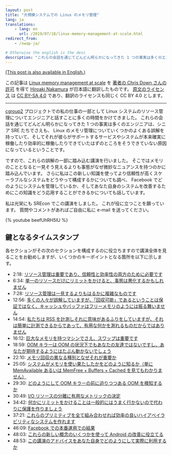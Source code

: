 ```yaml
---
layout: post
title: "大規模システムでの Linux のメモリ管理"
lang: ja
translations:
    - lang: en
      url: /2019/07/18/linux-memory-management-at-scale.html
redirect_from:
    - /swap-ja/

# Otherwise the english is the desc
description: "これらの会話を通じてどんどん明らかになってきた 1 つの事実は多くのエンジニアは、シニア SRE たちでさえも、 Linux のメモリ管理についていくつかのよくある誤解を持っていて、そしてそれが彼らがサポートするサービスやシステムが本来確実に稼働したり効率的に稼働したりできていたはずのところをそうできていない原因になっているということです。"
---
```


[(This post is also available in
English.)](/2019/07/18/linux-memory-management-at-scale.html)

この記事は [Linux memory management at scale](https://chrisdown.name/2019/07/18/linux-memory-management-at-scale.html) を [著者の Chris Down さんの許可](https://twitter.com/unixchris/status/1224285773660377089) を得て [Hiroaki Nakamura](https://github.com/hnakamur/) が日本語に翻訳したものです。 [原文のライセンス](https://github.com/cdown/chrisdown.name/blob/master/LICENSE) は [CC BY-SA 4.0](http://creativecommons.org/licenses/by-sa/4.0/) であり、翻訳のライセンスも同じく CC BY 4.0 とします。

---

[cgroup2](https://facebookmicrosites.github.io/cgroup2/) プロジェクトでの私の仕事の一部として Linux システムのリソース管理についてエンジニアと話すことに多くの時間をかけてきました。
これらの会話を通じてどんどん明らかになってきた 1 つの事実は多くのエンジニアは、シニア SRE たちでさえも、 Linux のメモリ管理についていくつかのよくある誤解を持っていて、そしてそれが彼らがサポートするサービスやシステムが本来確実に稼働したり効率的に稼働したりできていたはずのところをそうできていない原因になっているということです。
<!--
As part of my work on the
[cgroup2](https://facebookmicrosites.github.io/cgroup2/) project, I spend a lot
of time talking with engineers about controlling resources across Linux
systems. One thing that has become clearer and clearer to me through these
conversations is that many engineers -\- and even senior SREs -\- have a number
of common misconceptions about Linux memory management, and this may be causing
the services and systems they support to not be able to run as reliably or
efficiently as they could be.
-->

ですので、これらの誤解の一部に踏み込む講演を行いました。
そこではメモリのこととなると一見そう見えるよりも事態がなぜ微妙なニュアンスを持つのかに踏み込んでいます。
さらに私はこの新しい知識を使ってより信頼性が高くスケーラブルなシステムをどうやって構成するかについても調べ、 Facebook でどのようにシステムを管理しているか、そしてあなた自身のシステムを改善するためにこの知識をどう応用することができるかについても話しています。
<!--
As such, I wrote a talk which goes into some of these misconceptions, going
into why things are more nuanced than they might seem when it comes to memory.
I also go over how to compose more reliable and scalable systems using this new
knowledge, talking about how we are managing systems within Facebook, and how
you can apply this knowledge to improve your own systems.
-->

私は光栄にも SREcon でこの講演をしました。
これが役に立つことを願っています。
質問やコメントがあればご自由に私に e-mail を送ってください。
<!--
I had the privilege to present this talk at SREcon, and hope you'll find it
useful. Please feel free to e-mail me with any questions or comments.
-->

{% youtube beefUhRH5lU %}

## 鍵となるタイムスタンプ <!-- Key timestamps -->

各セクションがその次のセクションを構成するのに役立ちますので講演全体を見ることをお勧めしますが、いくつかのキーポイントとなる箇所を以下に示します。
<!--
I recommend watching the whole talk, since each section helps set up the next, but here are some key takeaways:
-->

- 2:18: [リソース管理は重要であり、信頼性と効率性の両方のために必要です](https://youtu.be/beefUhRH5lU?t=138) <!-- [Resource control is important, you need it both for reliability and efficiency](https://youtu.be/beefUhRH5lU?t=138) -->
- 6:34: [単一のリソースだけにリミットをかけると、事態は悪化するかもしれません](https://youtu.be/beefUhRH5lU?t=395) <!-- [If you just limit one resource alone, it may actually make things worse](https://youtu.be/beefUhRH5lU?t=395) -->
- 7:28: [リソース管理は一見するよりもはるかに複雑なものです](https://youtu.be/beefUhRH5lU?t=448) <!-- [Resource control is much more complicated than it seems](https://youtu.be/beefUhRH5lU?t=448) -->
- 12:56: [多くの人々が誤解していますが、「回収可能」であるということは保証ではなく、キャッシュやバッファはフリーメモリのようには振る舞いません](https://youtu.be/beefUhRH5lU?t=776) <!-- [Being "reclaimable" isn't a guarantee, caches and buffers don't act like free memory, even though many people think they do](https://youtu.be/beefUhRH5lU?t=776) -->
- 14:54: [私たちは RSS を計測しそれに意味があるふりをしていますが、それは簡単に計測できるからであって、有用な何かを測れるものだからではありません](https://youtu.be/beefUhRH5lU?t=894) <!-- [We measure RSS and pretend it's meaningful because it's easy to measure, not because it measures anything useful](https://youtu.be/beefUhRH5lU?t=894) -->
- 16:12: [巨大なメモリを持つマシンでさえ、スワップは重要です](https://youtu.be/beefUhRH5lU?t=972) <!-- [Swap matters, even on machines with huge amounts of memory](https://youtu.be/beefUhRH5lU?t=972) -->
- 18:59: [OOM キラーは OOM の状況下でもあなたの友達ではないですし、あなたが期待するようにはたぶん動かないでしょう](https://youtu.be/beefUhRH5lU?t=1139) <!-- [The OOM killer is often not your friend in an OOM situation, and probably doesn't work in the way you expect](https://youtu.be/beefUhRH5lU?t=1139) -->
- 22:10: [メモリ回収の異なる種別となぜそれが重要か](https://youtu.be/beefUhRH5lU?t=1330) <!-- [Different types of memory reclaim and why they matter](https://youtu.be/beefUhRH5lU?t=1330) -->
- 25:05: [システムがメモリを使い果たしたかをどのように知るか（単に MemAvailable あるいは MemFree + Buffers + Cached を見てもわかりません）](https://youtu.be/beefUhRH5lU?t=1505) <!-- [How to know if a system is running out of memory (you can't just look at MemAvailable or MemFree + Buffers + Cached)](https://youtu.be/beefUhRH5lU?t=1505) -->
- 29:30: [どのようにして OOM キラーの前に迫りつつある OOM を検知するか](https://youtu.be/beefUhRH5lU?t=1770) <!-- [How we detect emerging OOMs before the OOM killer](https://youtu.be/beefUhRH5lU?t=1770) -->
- 30:49: [I/O リソースの分離に有用なメトリックの決定](https://youtu.be/beefUhRH5lU?t=1849) <!-- [Determining a usable metric for I/O resource isolation](https://youtu.be/beefUhRH5lU?t=1849) -->
- 34:42: [何かにリミットをかけることは一般的にはうまく行かないので代わりに保護を作りましょう](https://youtu.be/beefUhRH5lU?t=2082) <!-- [Limiting things generally doesn't work well, so let's create protections instead](https://youtu.be/beefUhRH5lU?t=2082) -->
- 37:21: [これらのプリミティブを全て組み合わせれば効率の良いハイアベイラビリティなシステムを作れます](https://youtu.be/beefUhRH5lU?t=2241) <!-- [Putting all of these primitives together to create an efficient, high availability system](https://youtu.be/beefUhRH5lU?t=2241) -->
- 46:09: [Facebook での本番運用での結果](https://youtu.be/beefUhRH5lU?t=2769) <!-- [Results from Facebook production](https://youtu.be/beefUhRH5lU?t=2769) -->
- 48:03: [これらの新しい概念のいくつかを使って Android の改善に役立てる](https://youtu.be/beefUhRH5lU?t=2883) <!-- [Using some of these new concepts to help improve Android](https://youtu.be/beefUhRH5lU?t=2883) -->
- 48:53: [この講演のアドバイスをあなた自身でどのようにして実際に利用するか](https://youtu.be/beefUhRH5lU?t=2933) <!-- [How to practically make use of the advice in this talk yourself](https://youtu.be/beefUhRH5lU?t=2933) -->
